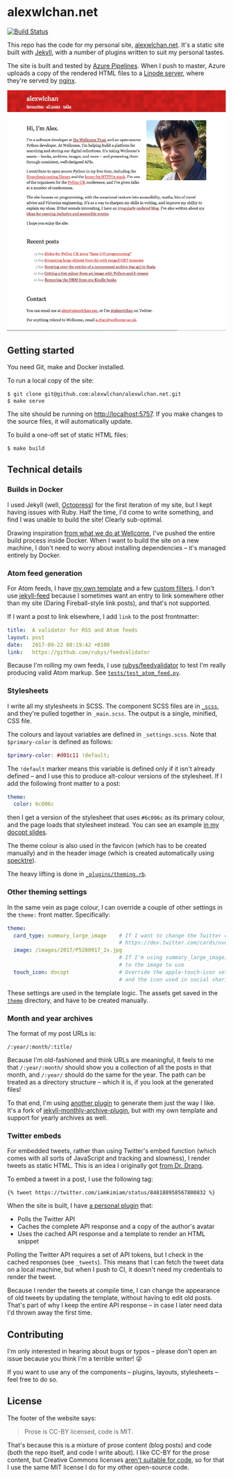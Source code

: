 # alexwlchan.net

[![Build Status](https://dev.azure.com/alexwlchan/alexwlchan/_apis/build/status/alexwlchan.alexwlchan.net?branchName=live)](https://dev.azure.com/alexwlchan/alexwlchan/_build?definitionId=1&_a=summary)

This repo has the code for my personal site, [alexwlchan.net][root].
It's a static site built with [Jekyll][jekyll], with a number of plugins written to suit my personal tastes.

The site is built and tested by [Azure Pipelines][azure].
When I push to master, Azure uploads a copy of the rendered HTML files to a [Linode server][linode], where they're served by [nginx][nginx].

![](screenshot_2019-09-19.png)

[root]: https://alexwlchan.net
[jekyll]: https://jekyllrb.com/
[azure]: https://dev.azure.com/alexwlchan/alexwlchan/_build
[linode]: https://www.linode.com/?r=ba2e6ce21e0c63952a7c74967ea0b96617bd44a3
[nginx]: https://nginx.org/

## Getting started

You need Git, make and Docker installed.

To run a local copy of the site:

```console
$ git clone git@github.com:alexwlchan/alexwlchan.net.git
$ make serve
```

The site should be running on <http://localhost:5757>.
If you make changes to the source files, it will automatically update.

To build a one-off set of static HTML files:

```console
$ make build
```

## Technical details

### Builds in Docker

I used Jekyll (well, [Octopress][octopress]) for the first iteration of my site, but I kept having issues with Ruby.
Half the time, I'd come to write something, and find I was unable to build the site!
Clearly sub-optimal.

Drawing inspiration [from what we do at Wellcome][platform], I've pushed the entire build process inside Docker.
When I want to build the site on a new machine, I don't need to worry about installing dependencies – it's managed entirely by Docker.

[octopress]: http://octopress.org/
[platform]: https://github.com/wellcometrust/platform

### Atom feed generation

For Atom feeds, I have [my own template][atom_template] and a few [custom filters][atom_filter].
I don't use [jekyll-feed][feed] because I sometimes want an entry to link somewhere other than my site (Daring Fireball-style link posts), and that's not supported.

If I want a post to link elsewhere, I add `link` to the post frontmatter:

```yaml
title:  A validator for RSS and Atom feeds
layout: post
date:   2017-09-22 08:19:42 +0100
link:   https://github.com/rubys/feedvalidator
```

Because I'm rolling my own feeds, I use [rubys/feedvalidator][validator] to test I'm really producing valid Atom markup.
See [`tests/test_atom_feed.py`](tests/test_atom_feed.py).

[atom_template]: src/feeds/all.atom.xml
[atom_filter]: src/_plugins/atom_feeds.rb
[feed]: https://github.com/jekyll/jekyll-feed
[validator]: https://github.com/rubys/feedvalidator

### Stylesheets

I write all my stylesheets in SCSS.
The component SCSS files are in [`_scss`](src/_scss), and they're pulled together in `_main.scss`.
The output is a single, minified, CSS file.

The colours and layout variables are defined in `_settings.scss`.
Note that `$primary-color` is defined as follows:

```scss
$primary-color: #d01c11 !default;
```

The `!default` marker means this variable is defined only if it isn't already defined – and I use this to produce alt-colour versions of the stylesheet.
If I add the following front matter to a post:

```yaml
theme:
  color: 6c006c
```

then I get a version of the stylesheet that uses `#6c006c` as its primary colour, and the page loads that stylesheet instead.
You can see an example [in my docopt slides][docopt_green].

The theme colour is also used in the favicon (which has to be created manually) and in the header image (which is created automatically using [specktre][specktre]).

The heavy lifting is done in [`_plugins/theming.rb`](src/_plugins/theming.rb).

[specktre]: https://pypi.org/project/specktre/
[docopt_green]: https://alexwlchan.net/2017/09/ode-to-docopt/

### Other theming settings

In the same vein as page colour, I can override a couple of other settings in the `theme:` front matter.
Specifically:

```yaml
theme:
  card_type: summary_large_image    # If I want to change the Twitter card type
                                    # https://dev.twitter.com/cards/overview
  image: /images/2017/P5280917_2x.jpg
                                    # If I'm using summary_large_image, a path
                                    # to the image to use
  touch_icon: docopt                # Override the apple-touch-icon setting,
                                    # and the icon used in social sharing links
```

These settings are used in the template logic.
The assets get saved in the [`theme`](src/theme) directory, and have to be created manually.

### Month and year archives

The format of my post URLs is:

```
/:year/:month/:title/
```

Because I'm old-fashioned and think URLs are meaningful, it feels to me that `/:year/:month/` should show you a collection of all the posts in that month, and `/:year/` should do the same for the year.
The path can be treated as a directory structure – which it is, if you look at the generated files!

To that end, I'm using [another plugin](src/_plugins/archive_generator.rb) to generate them just the way I like.
It's a fork of [jekyll-monthly-archive-plugin][archive], but with my own template and support for yearly archives as well.

[archive]: https://github.com/shigeya/jekyll-monthly-archive-plugin

### Twitter embeds

For embedded tweets, rather than using Twitter's embed function (which comes with all sorts of JavaScript and tracking and slowness), I render tweets as static HTML.
This is an idea I originally got [from Dr. Drang][drangtweet].

To embed a tweet in a post, I use the following tag:

```plain
{% tweet https://twitter.com/iamkimiam/status/848188958567800832 %}
```

When the site is built, I have [a personal plugin](src/_plugins/twitter.rb) that:

*   Polls the Twitter API
*   Caches the complete API response and a copy of the author's avatar
*   Uses the cached API response and a template to render an HTML snippet

Polling the Twitter API requires a set of API tokens, but I check in the cached responses (see `_tweets`).
This means that I can fetch the tweet data on a local machine, but when I push to CI, it doesn't need my credentials to render the tweet.

Because I render the tweets at compile time, I can change the appearance of old tweets by updating the template, without having to edit old posts.
That's part of why I keep the entire API response – in case I later need data I'd thrown away the first time.

[drangtweet]: http://www.leancrew.com/all-this/2012/07/good-embedded-tweets/

## Contributing

I'm only interested in hearing about bugs or typos – please don't open an issue because you think I'm a terrible writer! 😜

If you want to use any of the components – plugins, layouts, stylesheets – feel free to do so.

## License

The footer of the website says:

> Prose is CC-BY licensed, code is MIT.

That's because this is a mixture of prose content (blog posts) and code (both the repo itself, and code I write about).
I like CC-BY for the prose content, but Creative Commons licenses [aren't suitable for code][cc_code], so for that I use the same MIT license I do for my other open-source code.

[cc_code]: https://wiki.creativecommons.org/index.php/Frequently_Asked_Questions#Can_I_apply_a_Creative_Commons_license_to_software.3F
